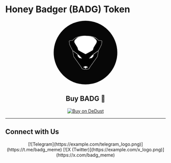 # Honey Badger (BADG) Token

<div align="center">
  <!-- Display BADG logo inside a circle -->
  <img src="https://raw.githubusercontent.com/MShahboz/MShahboz/refs/heads/main/IMG_4233.jpeg" alt="BADG Logo" width="200" style="border-radius: 50%;" />

  ## Buy BADG 🚀

  <!-- DeDust logo and link -->
  [![Buy on DeDust](https://example.com/dedust_logo.png)](https://dedust.io/swap/TON/EQCisWBaHohOw74apOcku3ao4wCQTG7Z8b69qBdjPog6DUiX)  
</div>

---

## Connect with Us

<div align="center">
  <!-- Telegram and X icons with links -->
  [![Telegram](https://example.com/telegram_logo.png)](https://t.me/badg_meme)  
  [![X (Twitter)](https://example.com/x_logo.png)](https://x.com/badg_meme)

</div>
